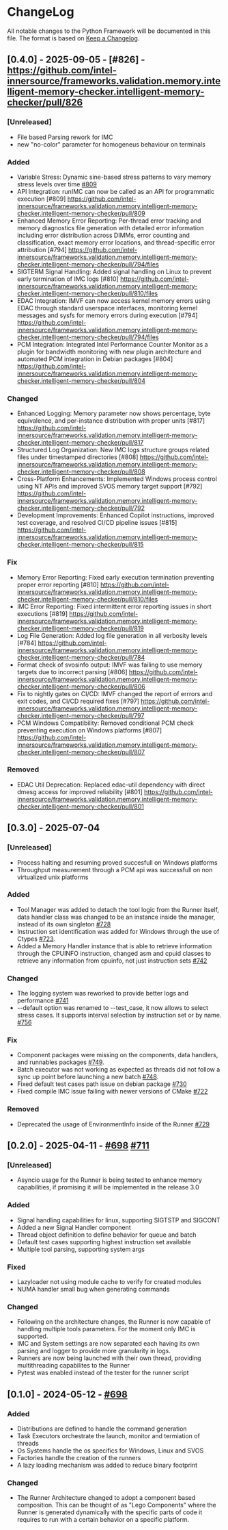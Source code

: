 # ChangeLog

All notable changes to the Python Framework will be documented in this file.
The format is based on [Keep a Changelog](https://keepachangelog.com/en/1.1.0/).


## [0.4.0] - 2025-09-05 - [#826] - https://github.com/intel-innersource/frameworks.validation.memory.intelligent-memory-checker.intelligent-memory-checker/pull/826

### [Unreleased]
- File based Parsing rework for IMC 
- new "no-color" parameter for homogeneus behaviour on terminals 

### Added
- Variable Stress: Dynamic sine-based stress patterns to vary memory stress levels over time [#809](https://github.com/intel-innersource/frameworks.validation.memory.intelligent-memory-checker.intelligent-memory-checker/pull/809)
- API Integration: runIMC can now be called as an API for programmatic execution  [#809] https://github.com/intel-innersource/frameworks.validation.memory.intelligent-memory-checker.intelligent-memory-checker/pull/809
- Enhanced Memory Error Reporting: Per-thread error tracking and memory diagnostics file generation with detailed error
  information including error distribution across DIMMs, error counting and classification, exact memory error locations,
  and thread-specific error attribution [#794] https://github.com/intel-innersource/frameworks.validation.memory.intelligent-memory-checker.intelligent-memory-checker/pull/794/files
- SIGTERM Signal Handling: Added signal handling on Linux to prevent early termination of IMC logs [#810] https://github.com/intel-innersource/frameworks.validation.memory.intelligent-memory-checker.intelligent-memory-checker/pull/810/files
- EDAC Integration: IMVF can now access kernel memory errors using EDAC through standard userspace interfaces, monitoring
  kernel messages and sysfs for memory errors during execution [#794] https://github.com/intel-innersource/frameworks.validation.memory.intelligent-memory-checker.intelligent-memory-checker/pull/794/files
- PCM Integration: Integrated Intel Performance Counter Monitor as a plugin for bandwidth monitoring with new plugin
  architecture and automated PCM integration in Debian packages [#804] https://github.com/intel-innersource/frameworks.validation.memory.intelligent-memory-checker.intelligent-memory-checker/pull/804

### Changed
- Enhanced Logging: Memory parameter now shows percentage, byte equivalence, and per-instance distribution with proper units [#817] https://github.com/intel-innersource/frameworks.validation.memory.intelligent-memory-checker.intelligent-memory-checker/pull/817
- Structured Log Organization: New IMC logs structure groups related files under timestamped directories [#808] https://github.com/intel-innersource/frameworks.validation.memory.intelligent-memory-checker.intelligent-memory-checker/pull/808
- Cross-Platform Enhancements: Implemented Windows process control using NT APIs and improved SVOS memory target support [#792] https://github.com/intel-innersource/frameworks.validation.memory.intelligent-memory-checker.intelligent-memory-checker/pull/792
- Development Improvements: Enhanced Copilot instructions, improved test coverage, and resolved CI/CD pipeline issues [#815] https://github.com/intel-innersource/frameworks.validation.memory.intelligent-memory-checker.intelligent-memory-checker/pull/815

### Fix
- Memory Error Reporting: Fixed early execution termination preventing proper error reporting [#810] https://github.com/intel-innersource/frameworks.validation.memory.intelligent-memory-checker.intelligent-memory-checker/pull/810/files
- IMC Error Reporting: Fixed intermittent error reporting issues in short executions [#819] https://github.com/intel-innersource/frameworks.validation.memory.intelligent-memory-checker.intelligent-memory-checker/pull/819
- Log File Generation: Added log file generation in all verbosity levels [#784] https://github.com/intel-innersource/frameworks.validation.memory.intelligent-memory-checker.intelligent-memory-checker/pull/784
- Format check of svosinfo output: IMVF was failing to use memory targets due to incorrect parsing [#806] https://github.com/intel-innersource/frameworks.validation.memory.intelligent-memory-checker.intelligent-memory-checker/pull/806
- Fix to nightly gates on CI/CD: IMVF changed the report of errrors and exit codes, and CI/CD required fixes [#797] https://github.com/intel-innersource/frameworks.validation.memory.intelligent-memory-checker.intelligent-memory-checker/pull/797
- PCM Windows Compatibility: Removed conditional PCM check preventing execution on Windows platforms [#807] https://github.com/intel-innersource/frameworks.validation.memory.intelligent-memory-checker.intelligent-memory-checker/pull/807


### Removed
- EDAC Util Deprecation: Replaced edac-util dependency with direct dmesg access for improved reliability [#801] https://github.com/intel-innersource/frameworks.validation.memory.intelligent-memory-checker.intelligent-memory-checker/pull/801



## [0.3.0] - 2025-07-04

### [Unreleased]
- Process halting and resuming proved succesfull on Windows platforms
- Throughput measurement through a PCM api was successfull on non virtualized unix platforms

### Added
- Tool Manager was added to detach the tool logic from the Runner itself, data handler class was changed to be an instance inside the manager, instead of its own singleton [#728](https://github.com/intel-innersource/frameworks.validation.memory.intelligent-memory-checker.intelligent-memory-checker/pull/728)
- Instruction set identification was added for Windows through the use of Ctypes [#723](https://github.com/intel-innersource/frameworks.validation.memory.intelligent-memory-checker.intelligent-memory-checker/pull/723).
- Added a Memory Handler instance that is able to retrieve information through the CPUINFO instruction, changed asm and cpuid classes to retrieve any information from cpuinfo, not just instruction sets [#742](https://github.com/intel-innersource/frameworks.validation.memory.intelligent-memory-checker.intelligent-memory-checker/pull/742)

### Changed
- The logging system was reworked to provide better logs and performance [#741](https://github.com/intel-innersource/frameworks.validation.memory.intelligent-memory-checker.intelligent-memory-checker/pull/741)
- --default option was renamed to --test_case, it now allows to select stress cases. It supports interval selection by instruction set or by name. [#756](https://github.com/intel-innersource/frameworks.validation.memory.intelligent-memory-checker.intelligent-memory-checker/pull/756)

### Fix
- Component packages were missing on the components, data handlers, and runnables packages [#749](https://github.com/intel-innersource/frameworks.validation.memory.intelligent-memory-checker.intelligent-memory-checker/pull/749).
- Batch executor was not working as expected as threads did not follow a sync up point before launching a new batch [#748](https://github.com/intel-innersource/frameworks.validation.memory.intelligent-memory-checker.intelligent-memory-checker/pull/748).
- Fixed default test cases path issue on debian package [#730](https://github.com/intel-innersource/frameworks.validation.memory.intelligent-memory-checker.intelligent-memory-checker/pull/730)
- Fixed compile IMC issue failing with newer versions of CMake [#722](https://github.com/intel-innersource/frameworks.validation.memory.intelligent-memory-checker.intelligent-memory-checker/pull/722)

### Removed
- Deprecated the usage of EnvironmentInfo inside of the Runner [#729](https://github.com/intel-innersource/frameworks.validation.memory.intelligent-memory-checker.intelligent-memory-checker/pull/729)



## [0.2.0] - 2025-04-11 - [#698](https://github.com/intel-innersource/frameworks.validation.memory.intelligent-memory-checker.intelligent-memory-checker/pull/698) [#711](https://github.com/intel-innersource/frameworks.validation.memory.intelligent-memory-checker.intelligent-memory-checker/pull/711)

### [Unreleased]
- Asyncio usage for the Runner is being tested to enhance memory capabilities, if promising it will be implemented in the release 3.0

### Added
- Signal handling capabilities for linux, supporting SIGTSTP and SIGCONT
- Added a new Signal Handler component
- Thread object definition to define behavior for queue and batch
- Default test cases supporting highest instruction set available
- Multiple tool parsing, supporting system args

### Fixed
- Lazyloader not using module cache to verify for created modules
- NUMA handler small bug when generating commands

### Changed
- Following on the architecture changes, the Runner is now capable of
    handling multiple tools parameters. For the moment only IMC is 
    supported. 
- IMC and System settings are now separated each having its own parsing
    and logger to provide more granularity in logs.
- Runners are now being launched with their own thread, providing 
    multithreading capabilites to the Runner
- Pytest was enabled instead of the tester for the runner script

## [0.1.0] - 2024-05-12 - [#698](https://github.com/intel-innersource/frameworks.validation.memory.intelligent-memory-checker.intelligent-memory-checker/pull/698)

### Added
- Distributions are defined to handle the command generation
- Task Executors orchestrate the launch, monitor and termiation of threads
- Os Systems handle the os specifics for Windows, Linux and SVOS
- Factories handle the creation of the runners
- A lazy loading mechanism was added to reduce binary footprint
### Changed
- The Runner Architecture changed to adopt a component based composition. This
    can be thought of as "Lego Components" where the Runner is generated dynamically
    with the specific parts of code it requires to run with a certain behavior on a 
    specific platform.
